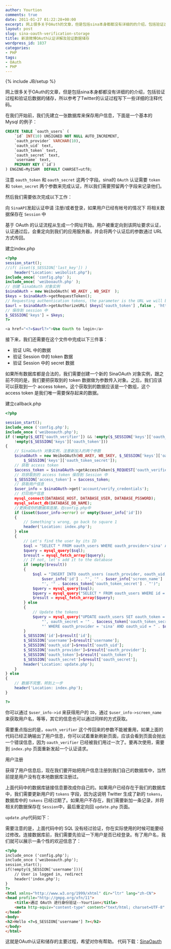 ```yaml
---
author: Yourtion
comments: true
date: 2011-01-27 01:22:28+00:00
excerpt: 网上很多关于OAuth的文章，但是包括sina本身都都没有详细的的介绍，包括验证过程和验证后数据的储存，所以参考了Twitter的认证过程写下一些详细的注释代码。
layout: post
slug: sina-oauth-verification-storage
title: 新浪微博OAuth认证详解及验证数据储存
wordpress_id: 1837
categories:
- PHP
tags:
- OAuth
- PHP
---
```

{% include JB/setup %}

网上很多关于OAuth的文章，但是包括sina本身都都没有详细的的介绍，包括验证过程和验证后数据的储存，所以参考了Twitter的认证过程写下一些详细的注释代码。

在我们开始前，我们先建立一张数据库来保存用户信息，下面是一个基本的 Mysql 的例子：

```sql
CREATE TABLE `oauth_users` (
    `id` INT(10) UNSIGNED NOT NULL AUTO_INCREMENT,
    `oauth_provider` VARCHAR(10),
    `oauth_uid` text,
    `oauth_token` text,
    `oauth_secret` text,
    `username` text,
    PRIMARY KEY (`id`)
) ENGINE=MyISAM  DEFAULT CHARSET=utf8;
```

注意 ```oauth_token``` 和 ```oauth_secret``` 这两个字段。sina的 ```OAuth``` 认证需要 ```token``` 和 ```token_secret``` 两个参数来完成认证，所以我们需要预留两个字段来记录他们。

然后我们需要依次完成以下工作：

向 ```SinaAPI```发起认证申请
注册/或者登录，如果用户已经有帐号的情况下
将相关数据保存在 ```Session``` 中

基于 OAuth 的认证流程从生成一个网址开始。用户被重定向到该网址要求认证，认证通过后，会重定向到我们的应用服务器，并会将两个认证后的参数通过 URL 方式传回。

建立index.php

```php
<?php
session_start();
//if( isset($_SESSION['last_key']) )
	header("Location: weibolist.php");
include_once( 'config.php' );
include_once( 'weibooauth.php' );
// 创建 sinaOAuth 对象实例
$sinaOAuth = new WeiboOAuth( WB_AKEY , WB_SKEY  );
$keys = $sinaOAuth->getRequestToken();
// Requesting authentication tokens, the parameter is the URL we will be redirected to
$aurl = $sinaOAuth->getAuthorizeURL( $keys['oauth_token'] ,false , 'http://t.yourtion.com/sina/callback.php');
// 保存到 session 中
$_SESSION['keys'] = $keys;
?>

<a href="<?=$aurl?>">Use Oauth to login</a>
```

接下来，我们还需要在这个文件中完成以下三件事：

* 验证 URL 中的数据
* 验证 Session 中的 token 数据
* 验证 Session 中的 secret 数据

如果所有数据库都是合法的，我们需要创建一个新的 SinaOAuth 对象实例，跟之前不同的是，我们要把获取到的 token 数据做为参数传入对象。之后，我们应该可以获取到一个 access token，这个获取到的数据应该是一个数组，这个 access token 是我们唯一需要保存起来的数据。

建立callback.php

```php
<?php

session_start();
include_once ('config.php');
include_once ('weibooauth.php');
if (!empty($_GET['oauth_verifier']) && !empty($_SESSION['keys']['oauth_token']) &&
    !empty($_SESSION['keys']['oauth_token']))
{
    // SinaOAuth 对象实例，注意新加入的两个参数
    $sinaOAuth = new WeiboOAuth(WB_AKEY, WB_SKEY, $_SESSION['keys']['oauth_token'],
        $_SESSION['keys']['oauth_token_secret']);
    // 获取 access token
    $access_token = $sinaOAuth->getAccessToken($_REQUEST['oauth_verifier']);
    // 将获取到的 access token 保存到 Session 中
    $_SESSION['access_token'] = $access_token;
    // 获取用户信息
    $user_info = $sinaOAuth->get('account/verify_credentials');
    // 打印用户信息
  	mysql_connect(DATABASE_HOST, DATABASE_USER, DATABASE_PSSWORD);
	mysql_select_db(DATABASE_DB_NAME);
	//更换成你的数据库连接，在config.php中
    if (isset($user_info->error) or empty($user_info['id']))
    {
        // Something's wrong, go back to square 1
        header('Location: index.php');
    } else
    {
        // Let's find the user by its ID
        $sql = "SELECT * FROM oauth_users WHERE oauth_provider='sina' AND oauth_uid=" .$user_info['id'];
        $query = mysql_query($sql);
        $result = mysql_fetch_array($query);
        // If not, let's add it to the database
        if (empty($result))
        {
            $sql = "INSERT INTO oauth_users (oauth_provider, oauth_uid, username, oauth_token, oauth_secret) VALUES ('sina', '" .
                $user_info['id'] . "', '" . $user_info['screen_name'] . "', '" . $access_token['oauth_token'] .
                "', '" . $access_token['oauth_token_secret'] . "')";
            $query = mysql_query($sql);
            $query = mysql_query("SELECT * FROM oauth_users WHERE id = ".mysql_insert_id());
            $result = mysql_fetch_array($query);
        } else
        {
            // Update the tokens
            $query = mysql_query("UPDATE oauth_users SET oauth_token = '" . $access_token['oauth_token'] .
                "', oauth_secret = '" . $access_token['oauth_token_secret'] .
                "' WHERE oauth_provider = 'sina' AND oauth_uid = " . $user_info['id']);
        }
        $_SESSION['id']=$result['id'];
        $_SESSION['username']=$result['username'];
        $_SESSION['oauth_uid']=$result['oauth_uid'];
        $_SESSION['oauth_provider']=$result['oauth_provider'];
        $_SESSION['oauth_token']=$result['oauth_token'];
        $_SESSION['oauth_secret']=$result['oauth_secret'];
		header('Location: update.php');
    }
} else
{
    // 数据不完整，转到上一步
    header('Location: index.php');
}

?>
```

你可以通过 ```$user_info->id``` 来获得用户的 ```ID```，通过 ```$user_info->screen_name``` 来获取用户名，等等，其它的信息也可以通过同样的方式获取。

需要重点指出的是，```oauth_verifier``` 这个传回来的参数不能被重用，如果上面的代码已经正确输出了用户信息，你可以试着重新刷新页面，应该会看到页面会抛出一个错误信息，因为 ```oauth_verifier``` 已经被我们用过一次了。要再次使用，需要到 ```index.php``` 页面重新发起一个认证请求。

用户注册

获得了用户信息后，现在我们要开始把用户信息注册到我们自己的数据库中，当然前提是用户没有在本地数据库注册过。

上面代码中的数据库链接信息要改成你自己的。如果用户已经存在于我们的数据库中，我们需要更新用户的 ```tokens``` 字段，因为这说明 Twitter 生成了新的 ```tokens```，数据库中的 ```tokens``` 已经过期了。如果用户不存在，我们需要新加一条记录，并将相关的数据保存在 ```Session```中，最后重定向回 ```update.php``` 页面。

```update.php```代码如下：

需要注意的是，上面代码中的 SQL 没有经过验证，你在实际使用的时候可能要经过修改。连接数据库前，我们需要先验证一下用户是否已经登录。有了用户名，我们就可以展示一条个性的欢迎信息了：

```html 
<?php
include_once ('config.php');
include_once ('weibooauth.php');
session_start();
if(!empty($_SESSION['username'])){
    // User is logged in, redirect
    header('index.php');
}
?>
<html xmlns="http://www.w3.org/1999/xhtml" dir="ltr" lang="zh-CN">
<head profile="http://gmpg.org/xfn/11">
    <title>通过 OAuth 进行身份验证--Yourtion</title>
	<meta http-equiv="content-type" content="text/html; charset=UTF-8" />
</head>
<body>
<h2>Hello <?=$_SESSION['username'] ?></h2>
</body>
</html>
```

这就是OAuth认证和储存的主要过程，希望对你有帮助。
代码下载：[SinaOauth](http://dl.dbank.com/c08tfjks09)
